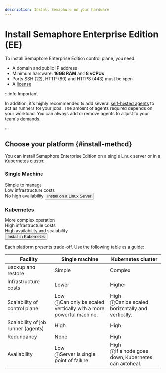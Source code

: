 ```yaml
---
description: Install Semaphore on your hardware
---
```


# Install Semaphore Enterprise Edition (EE)

To install Semaphore Enterprise Edition control plane, you need:

- A domain and public IP address
- Minimum hardware: **16GB RAM** and **8 vCPUs**
- Ports SSH (22), HTTP (80) and HTTPS (443) must be open
- A [license](./license)

:::info Important

In addition, it's highly recommended to add several [self-hosted agents](../using-semaphore/self-hosted.md) to act as runners for your jobs. The amount of agents required depends on your workload. You can always add or remove agents to adjust to your team's demands.

:::

## Choose your platform {#install-method}

You can install Semaphore Enterprise Edition on a single Linux server or in a Kubernetes cluster.

<Columns>
  <Column className='text--center'>
 <Card shadow='md' style={{marginBottom:10 + 'px'}}>
    <CardHeader>
      <h3>Single Machine</h3>
    </CardHeader>
    <CardBody>
          Simple to manage <br/>
          Low infrastructure costs<br/>
          No high availability
    </CardBody>
    <CardFooter>
      <a href="/EE/getting-started/install-single-machine">
        <button className='button button--secondary button--block'>Install on a Linux Server</button>
      </a>
    </CardFooter>
  </Card>
  </Column>
  <Column className='text--center'>
 <Card shadow='md' style={{marginBottom:10 + 'px'}}>
    <CardHeader>
      <h3>Kubernetes</h3>
    </CardHeader>
    <CardBody>
          More complex operation <br/>
          High infrastructure costs <br/>
          High availability and scalability <br/>
    </CardBody>
    <CardFooter>
      <a href="/EE/getting-started/install-kubernetes">
        <button className='button button--secondary button--block'>Install in Kubernetes</button>
      </a>
    </CardFooter>
  </Card>
  </Column>
</Columns>

Each platform presents trade-off. Use the following table as a guide:


| Facility | Single machine | Kubernetes cluster |
|--|--|--|
| Backup and restore | Simple | Complex |
| Infrastructure costs | Lower | Higher |
| Scalability of control plane | Low  <div class="tooltip">ⓘ<span class="tooltiptext">Can only be scaled vertically with a more powerful machine.</span></div> | High <div class="tooltip">ⓘ<span class="tooltiptext">Can be scaled horizontally and vertically.</span></div> |
| Scalability of job runner (agents) | High | High |
| Redundancy | None | High |
| Availability | Low <div class="tooltip">ⓘ<span class="tooltiptext">Server is single point of failure.</span></div> | High <div class="tooltip">ⓘ<span class="tooltiptext">If a node goes down, Kubernetes can autoheal.</span></div> |



